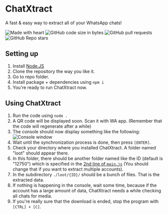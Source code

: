 # ChatXtract

A fast & easy way to extract all of your WhatsApp chats!

![Made with heart](https://img.shields.io/badge/Made%20with-%E2%9D%A4-f00?style=for-the-badge) ![GitHub code size in bytes](https://img.shields.io/github/languages/code-size/Le0X8/chatxtract?style=for-the-badge) ![GitHub pull requests](https://img.shields.io/github/issues-pr/Le0X8/chatxtract?style=for-the-badge) ![GitHub Repo stars](https://img.shields.io/github/stars/Le0X8/chatxtract?style=for-the-badge)

## Setting up

1. Install [Node.JS](https://nodejs.org/en/download)
2. Clone the repository the way you like it.
3. Go to repo folder.
4. Install package + dependencies using `npm i`
5. You're ready to run ChatXtract now.

## Using ChatXtract

1. Run the code using `node .`
2. A QR code will be displayed soon. Scan it with WA app. (Remember that the code will regenerate after a while)
3. The console should now display something like the following:
![Console window](https://i.imgur.com/vFDffjB.png)
4. Wait until the synchronization process is done, then press `[ENTER]`.
5. Check your directory where you installed ChatXtract. A folder named "loot" should appear there.
6. In this folder, there should be another folder named like the ID (default is "12750") which is specified in the [2nd line of `main.js`](main.js#L2) (You should change that if you want to extract multiple accounts).
7. In the subdirectory `./loot/{ID}/` should be a bunch of files. That is the extracted data.
8. If nothing is happening in the console, wait some time, because if the account has a large amount of data, ChatXtract needs a while checking all chats for media.
9. If you're really sure that the download is ended, stop the program with `[CTRL] + [C]`.
